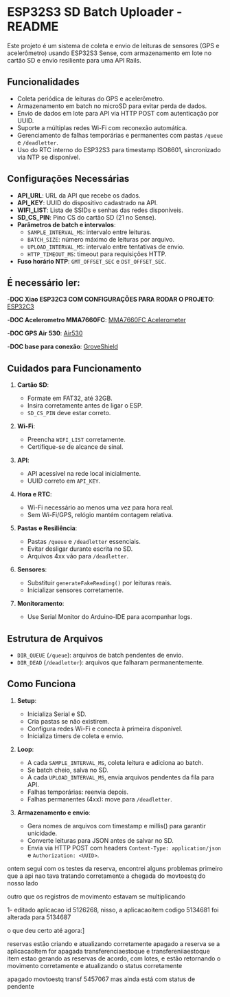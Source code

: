 # ESP32S3 SD Batch Uploader - README

Este projeto é um sistema de coleta e envio de leituras de sensores (GPS e acelerômetro) usando ESP32S3 Sense, com armazenamento em lote no cartão SD e envio resiliente para uma API Rails.

## Funcionalidades

- Coleta periódica de leituras do GPS e acelerômetro.
- Armazenamento em batch no microSD para evitar perda de dados.
- Envio de dados em lote para API via HTTP POST com autenticação por UUID.
- Suporte a múltiplas redes Wi-Fi com reconexão automática.
- Gerenciamento de falhas temporárias e permanentes com pastas `/queue` e `/deadletter`.
- Uso do RTC interno do ESP32S3 para timestamp ISO8601, sincronizado via NTP se disponível.

## Configurações Necessárias

- **API_URL**: URL da API que recebe os dados.
- **API_KEY**: UUID do dispositivo cadastrado na API.
- **WIFI_LIST**: Lista de SSIDs e senhas das redes disponíveis.
- **SD_CS_PIN**: Pino CS do cartão SD (21 no Sense).
- **Parâmetros de batch e intervalos**:
  - `SAMPLE_INTERVAL_MS`: intervalo entre leituras.
  - `BATCH_SIZE`: número máximo de leituras por arquivo.
  - `UPLOAD_INTERVAL_MS`: intervalo entre tentativas de envio.
  - `HTTP_TIMEOUT_MS`: timeout para requisições HTTP.
- **Fuso horário NTP**: `GMT_OFFSET_SEC` e `DST_OFFSET_SEC`.

## É necessário ler:

-**DOC Xiao ESP32C3 COM CONFIGURAÇÕES PARA RODAR O PROJETO**: [ESP32C3](https://wiki.seeedstudio.com/xiao_esp32s3_getting_started/)

-**DOC Acelerometro MMA7660FC**: [MMA7660FC Acelerometer](https://wiki.seeedstudio.com/Grove-3-Axis_Digital_Accelerometer-1.5g/#resources)

-**DOC GPS Air 530**: [Air530](https://wiki.seeedstudio.com/Grove-GPS-Air530/)

-**DOC base para conexão**: [GroveShield](https://wiki.seeedstudio.com/Grove-Shield-for-Seeeduino-XIAO-embedded-battery-management-chip/)


## Cuidados para Funcionamento

1. **Cartão SD**:
   - Formate em FAT32, até 32GB.
   - Insira corretamente antes de ligar o ESP.
   - `SD_CS_PIN` deve estar correto.

2. **Wi-Fi**:
   - Preencha `WIFI_LIST` corretamente.
   - Certifique-se de alcance de sinal.

3. **API**:
   - API acessível na rede local inicialmente.
   - UUID correto em `API_KEY`.

4. **Hora e RTC**:
   - Wi-Fi necessário ao menos uma vez para hora real.
   - Sem Wi-Fi/GPS, relógio mantém contagem relativa.

5. **Pastas e Resiliência**:
   - Pastas `/queue` e `/deadletter` essenciais.
   - Evitar desligar durante escrita no SD.
   - Arquivos 4xx vão para `/deadletter`.

6. **Sensores**:
   - Substituir `generateFakeReading()` por leituras reais.
   - Inicializar sensores corretamente.

7. **Monitoramento**:
   - Use Serial Monitor do Arduino-IDE para acompanhar logs.


## Estrutura de Arquivos

- `DIR_QUEUE` (`/queue`): arquivos de batch pendentes de envio.
- `DIR_DEAD` (`/deadletter`): arquivos que falharam permanentemente.

## Como Funciona

1. **Setup**:
   - Inicializa Serial e SD.
   - Cria pastas se não existirem.
   - Configura redes Wi-Fi e conecta à primeira disponível.
   - Inicializa timers de coleta e envio.

2. **Loop**:
   - A cada `SAMPLE_INTERVAL_MS`, coleta leitura e adiciona ao batch.
   - Se batch cheio, salva no SD.
   - A cada `UPLOAD_INTERVAL_MS`, envia arquivos pendentes da fila para API.
   - Falhas temporárias: reenvia depois.
   - Falhas permanentes (4xx): move para `/deadletter`.

3. **Armazenamento e envio**:
   - Gera nomes de arquivos com timestamp e millis() para garantir unicidade.
   - Converte leituras para JSON antes de salvar no SD.
   - Envia via HTTP POST com headers `Content-Type: application/json` e `Authorization: <UUID>`.


ontem segui com os testes da reserva, encontrei alguns problemas primeiro que a api nao tava tratando corretamente a chegada do movtoestq do nosso lado 

outro que os registros de movimento estavam se multiplicando


1- editado aplicacao id 5126268, nisso, a aplicacaoitem codigo 5134681 foi alterada para 5134687 



o que deu certo até agora:]

reservas estão criando e atualizando corretamente
apagado a reserva se a aplicacaoItem for apagada
transferenciaestoque e transfereniiaestoque item estao gerando as reservas de acordo, com lotes, e estão retornando o movimento corretamente e atualizando o status corretamente 


apagado movtoestq transf 5457067 mas ainda está com status de pendente